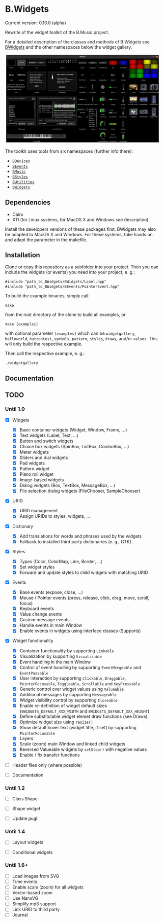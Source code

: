 # B.Widgets

Current version: 0.10.0 (alpha)

Rewrite of the widget toolkit of the B.Music project.

For a detailed description of the classes and methods of B.Widgets see
[BWidgets](BWidgets/README.md) and the other namespaces below the widget gallery.

![widgetgallery](suppl/widgetgallery.png)

The toolkit uses tools from six namespaces (further info there):
* `BDevices`
* [`BEvents`](BEvents/README.md)
* [`BMusic`](BMusic/README.md)
* [`BStyles`](BStyles/README.md)
* [`BUtilities`](BUtilities/README.md)
* [`BWidgets`](BWidgets/README.md)


## Dependencies

* Cairo
* X11 (for Linux systems, for MacOS X and Windows see description)

Install the developers versions of these packages first. BWidgets may also be 
adapted to MacOS X and Windows. For these systems, take hands on and adapt 
the parameter in the makefile.


## Installation

Clone or copy this repository as a subfolder into your project. Then you can
include the widgets (or events) you need into your project, e. g.:
```
#include "path_to_BWidgets/BWidgets/Label.hpp"
#include "path_to_BWidgets/BEvents/PointerEvent.hpp"
```

To build the example binaries, simply call

```
make
```
from the root directory of the clone to build all examples, or

```
make [examples]
```

with optional parameter `[examples]` which can be `widgetgallery`, 
`helloworld`, `buttontest`, `symbols`, `pattern`, `styles`, `draws`, and/or 
`values`. 
This will only build the respective example.

Then call the respective example, e. g.:
```
./widgetgallery
```

## Documentation


## TODO

### Until 1.0

- [x] Widgets
  - [x] Basic container widgets (Widget, Window, Frame, ...)
  - [x] Text widgets (Label, Text, ...)
  - [x] Button and switch widgets
  - [x] Choice box widgets (SpinBox, ListBox, ComboBox, ...)
  - [x] Meter widgets
  - [x] Sliders and dial widgets
  - [x] Pad widgets
  - [x] Pattern widget
  - [x] Piano roll widget
  - [x] Image-based widgets
  - [x] Dialog widgets (Box, TextBox, MessageBox, ...)
  - [x] File selection dialog widgets (FileChooser, SampleChooser)
- [x] URID
  - [x] URID management
  - [x] Assign URIDs to styles, widgets, ...
- [x] Dictionary
  - [x] Add translations for words and phrases used by the widgets
  - [x] Fallback to installed third party dictionaries (e. g., GTK)
- [x] Styles
  - [x] Types (Color, ColorMap, Line, Border, ...)
  - [x] Set widget styles
  - [x] Forward and update styles to child widgets with matching URID
- [x] Events
  - [x] Base events (expose, close, ...)
  - [x] Mouse / Pointer events (press, release, click, drag, move, scroll, focus)
  - [x] Keyboard events
  - [x] Value change events
  - [x] Custom message events
  - [x] Handle events in main Window
  - [x] Enable events in widgets using interface classes (Supports)
- [x] Widget functionality
  - [x] Container functionality by supporting `Linkable`
  - [x] Visualization by supporting `Visualizable`
  - [x] Event handling in the main Window
  - [x] Control of event handling by supporting `EventMergeable` and 
        `EventPassable`
  - [x] User interaction by supporting `Clickable`, `Draggable`, `PointerFocusable`,
        `Toggleable`, `Scrollable` and `KeyPressable`
  - [x] Generic control over widget values using `Valueable`
  - [x] Additional messages by supporting `Messageable` 
  - [x] Widget visibility control by supporting `Closeable`
  - [x] Enable re-definition of widget default sizes
        (`BWIDGETS_DEFAULT_XXX_WIDTH` and `BWIDGETS_DEFAULT_XXX_HEIGHT`)
  - [x] Define substitutable widget elemet draw functions (see Draws)
  - [x] Optimize widget size using `resize()`
  - [x] Show default hover text (widget title, if set) by supporting
        `PointerFocusable`
  - [x] Layers
  - [x] Scale (zoom) main Window and linked child widgets
  - [x] Reversed Valueable widgets by `setStep()` with negative values
  - [x] Enable / fix transfer functions
- [ ] Header files only (where possible)
- [ ] Documentation


### Until 1.2

- [ ] Class Shape
- [ ] Shape widget
- [ ] Update pugl


### Until 1.4

- [ ] Layout widgets
- [ ] Conditional widgets


### Until 1.6+

- [ ] Load images from SVG
- [ ] Time events
- [ ] Enable scale (zoom) for all widgets
- [ ] Vector-based zoom
- [ ] Use NanoVG
- [ ] Simplify mp3 support
- [ ] Link URID to third party
- [ ] Journal
